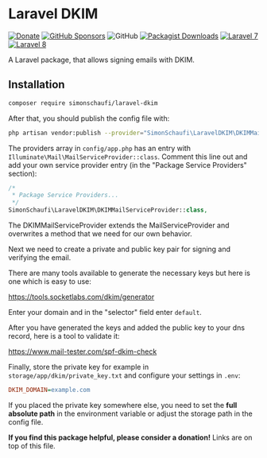 # Laravel DKIM

[![Donate](https://img.shields.io/badge/Donate-PayPal-blue.svg)](https://www.paypal.me/simonschaufi/20)
[![GitHub Sponsors](https://img.shields.io/github/sponsors/simonschaufi?label=GitHub%20Sponsors)](https://github.com/sponsors/simonschaufi)
![GitHub](https://img.shields.io/github/license/simonschaufi/laravel-dkim)
[![Packagist Downloads](https://img.shields.io/packagist/dt/simonschaufi/laravel-dkim)](https://packagist.org/packages/simonschaufi/laravel-dkim)
[![Laravel 7](https://img.shields.io/badge/Laravel-7-ff2d20)](https://laravel.com)
[![Laravel 8](https://img.shields.io/badge/Laravel-8-ff2d20)](https://laravel.com)

A Laravel package, that allows signing emails with DKIM.

## Installation

```bash
composer require simonschaufi/laravel-dkim
```

After that, you should publish the config file with:

```bash
php artisan vendor:publish --provider="SimonSchaufi\LaravelDKIM\DKIMMailServiceProvider"
```

The providers array in `config/app.php` has an entry with `Illuminate\Mail\MailServiceProvider::class`. Comment this 
line out and add your own service provider entry (in the "Package Service Providers" section):

```php
/*
 * Package Service Providers...
 */
SimonSchaufi\LaravelDKIM\DKIMMailServiceProvider::class,
```

The DKIMMailServiceProvider extends the MailServiceProvider and overwrites a method that we need for our own behavior.

Next we need to create a private and public key pair for signing and verifying the email.

There are many tools available to generate the necessary keys but here is one which is easy to use:

https://tools.socketlabs.com/dkim/generator

Enter your domain and in the "selector" field enter `default`.

After you have generated the keys and added the public key to your dns record, here is a tool to validate it:

https://www.mail-tester.com/spf-dkim-check

Finally, store the private key for example in `storage/app/dkim/private_key.txt` and configure your settings in `.env`:

```ini
DKIM_DOMAIN=example.com
```

If you placed the private key somewhere else, you need to set the **full absolute path** in the environment variable 
or adjust the storage path in the config file.

**If you find this package helpful, please consider a donation!** Links are on top of this file.

